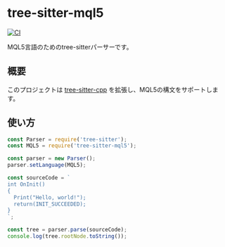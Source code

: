 # tree-sitter-mql5

[![CI](https://github.com/mskelton/tree-sitter-mql5/actions/workflows/ci.yml/badge.svg)](https://github.com/mskelton/tree-sitter-mql5/actions/workflows/ci.yml)

MQL5言語のためのtree-sitterパーサーです。

## 概要

このプロジェクトは [tree-sitter-cpp](https://github.com/tree-sitter/tree-sitter-cpp) を拡張し、MQL5の構文をサポートします。

## 使い方

```javascript
const Parser = require('tree-sitter');
const MQL5 = require('tree-sitter-mql5');

const parser = new Parser();
parser.setLanguage(MQL5);

const sourceCode = `
int OnInit()
{
  Print("Hello, world!");
  return(INIT_SUCCEEDED);
}
`;

const tree = parser.parse(sourceCode);
console.log(tree.rootNode.toString());
```
